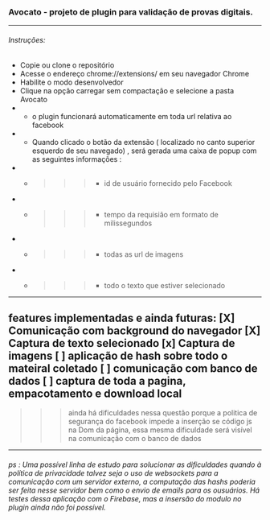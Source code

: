 ### Avocato - projeto de plugin para validação de provas digitais. 
--- 
###### Instruções: 
 * Copie ou clone o repositório
 * Acesse o endereço chrome://extensions/ em seu navegador Chrome 
 * Habilite o modo desenvolvedor 
 * Clique na opção carregar sem compactação e selecione a pasta Avocato
 * * o plugin funcionará automaticamente em toda url relativa ao facebook 
 *  * Quando clicado o botão da extensão ( localizado no canto superior esquerdo de seu navegado) , será gerada uma caixa de popup com as seguintes informações :
 *    *  >>> * id de usuário fornecido pelo Facebook 
 *    *  >>> * tempo da requisião em formato de milissegundos
 *    * >>> * todas as url de imagens
 *    * >>> * todo o texto que estiver selecionado
 ---
features implementadas e ainda futuras: 
 [X] Comunicação com background do navegador
[X] Captura de texto selecionado 
[x] Captura de imagens 
[ ] aplicação de hash sobre todo o mateiral coletado
[ ] comunicação com banco de dados 
[ ] captura de toda a pagina, empacotamento e download local 
---
>>> ainda há dificuldades nessa questão porque a politica de segurança do facebook impede a inserção se código js na Dom da página, essa mesma dificuldade será visível na comunicação com o banco de dados 
----
###### ps : Uma possível linha de estudo para solucionar as dificuldades quando à política de privacidade talvez seja o uso de websockets para a comunicação com um servidor externo, a computação das hashs poderia ser feita nesse servidor bem como o envio de emails para os ousuários. Há testes dessa aplicação com o Firebase, mas a insersão do modulo no plugin ainda não foi possível. 
